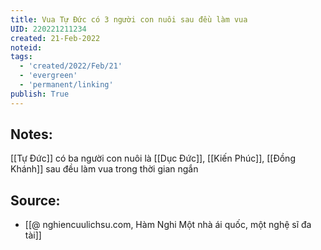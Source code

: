 ```yaml
---
title: Vua Tự Đức có 3 người con nuôi sau đều làm vua
UID: 220221211234
created: 21-Feb-2022
noteid:
tags:
  - 'created/2022/Feb/21'
  - 'evergreen'
  - 'permanent/linking'
publish: True
---
```

## Notes:
[[Tự Đức]] có ba người con nuôi là [[Dục Đức]],  [[Kiến Phúc]],  [[Đồng Khánh]] sau đều làm vua trong thời gian ngắn

## Source:
- [[@ nghiencuulichsu.com, Hàm Nghi Một nhà ái quốc, một nghệ sĩ đa tài]]




